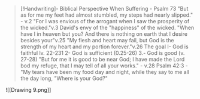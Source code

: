 > [!Handwriting]-
> Biblical Perspective When
> Suffering - Psalm 73
"But as for me my feet had
almost stumbled, my steps had nearly
slipped." - v.2
"For I was envious of the arrogant
when I saw the prosperity of the
wicked."v.3
David's envy of the "happiness" of
the wicked.
"When have I in heaven but you?
And there is nothing on earth that
I desire besides your"v.25
"My flesh and heart may fail, but
God is the strength of my heart and
my portion forever."v.26
The goal
I- God is faithful lv.
22-231
2- God is sufficient
(0.25-26)
3.- God is good (v. 27-28)
"But for me it is good to be near
God; I have made the Lord bod my
refuge, that I may tell of all your
works." - v.28
Psalm 42:3 - "My tears have been
my food day and night, while they
say to me all the day long, "Where is
your God?"

![[Drawing 9.png]]



